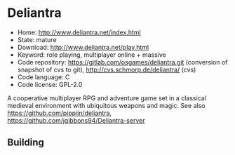 # Deliantra

- Home: http://www.deliantra.net/index.html
- State: mature
- Download: http://www.deliantra.net/play.html
- Keyword: role playing, multiplayer online + massive
- Code repository: https://gitlab.com/osgames/deliantra.git (conversion of snapshot of cvs to git), http://cvs.schmorp.de/deliantra/ (cvs)
- Code language: C
- Code license: GPL-2.0

A cooperative multiplayer RPG and adventure game set in a classical medieval environment with ubiquitous weapons and magic.
See also https://github.com/pippijn/deliantra, https://github.com/jgibbons94/Deliantra-server

## Building
